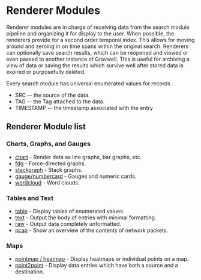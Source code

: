 # Renderer Modules

Renderer modules are in charge of receiving data from the search module pipeline and organizing it for display to the user. When possible, the renderers provide for a second order temporal index. This allows for moving around and zeroing in on time spans within the original search. Renderers can optionally save search results, which can be reopened and viewed or even passed to another instance of Gravwell. This is useful for archiving a view of data or saving the results which survive well after stored data is expired or purposefully deleted.

Every search module has universal enumerated values for records.

* SRC -- the source of the data.
* TAG -- the Tag attached to the data.
* TIMESTAMP -- the timestamp associated with the entry

## Renderer Module list

### Charts, Graphs, and Gauges
* [chart](chart/chart.md) - Render data as line graphs, bar graphs, etc.
* [fdg](fdg/fdg.md) - Force-directed graphs.
* [stackgraph](stackgraph/stackgraph.md) - Stack graphs.
* [gauge/numbercard](gauge/gauge.md) - Gauges and numeric cards.
* [wordcloud](wordcloud/wordcloud.md) - Word clouds.

### Tables and Text
* [table](table/table.md) - Display tables of enumerated values.
* [text](text/text.md) - Output the body of entries with minimal formatting.
* [raw](raw/raw.md) - Output data completely unformatted.
* [pcap](pcap/pcap.md) - Show an overview of the contents of network packets.

### Maps
* [pointmap / heatmap](map/map.md) - Display heatmaps or individual points on a map.
* [point2point](point2point/point2point.md) - Display data entries which have both a source and a destination.